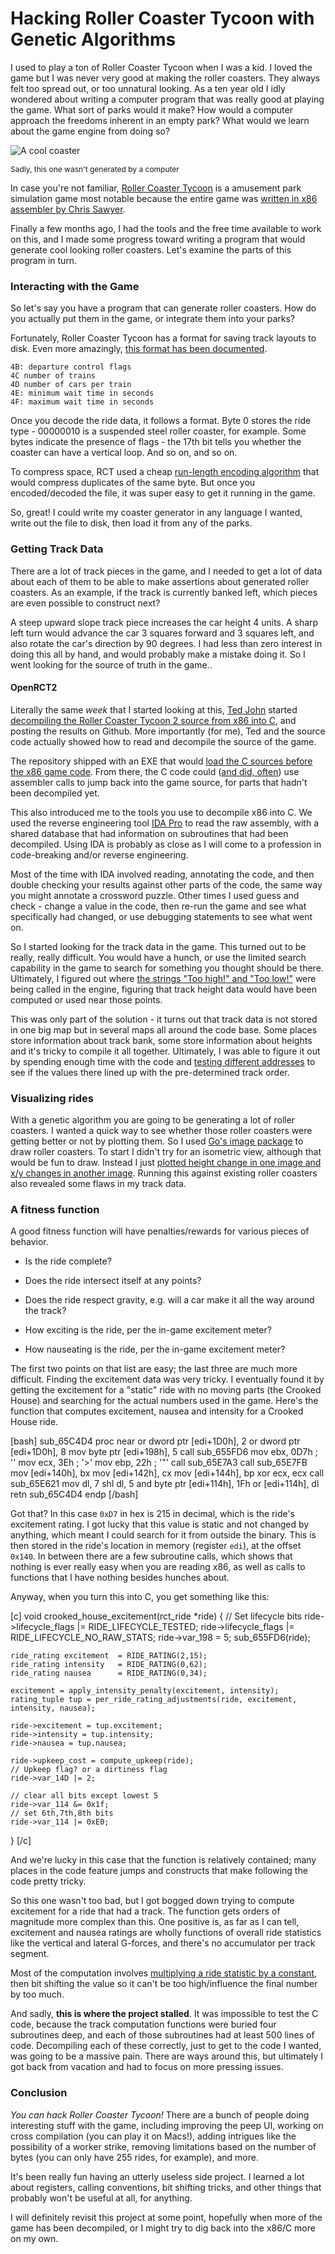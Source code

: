 # Hacking Roller Coaster Tycoon with Genetic Algorithms

I used to play a ton of Roller Coaster Tycoon when I was a kid. I loved the
game but I was never very good at making the roller coasters. They always felt
too spread out, or too unnatural looking. As a ten year old I idly wondered
about writing a computer program that was really good at playing the game. What
sort of parks would it make? How would a computer approach the freedoms
inherent in an empty park? What would we learn about the game engine from doing
so?

<img src="/static/rawblog/images/coolcoaster.png" alt="A cool coaster" />

<span style="font-size: 12px;">Sadly, this one wasn't generated by
a computer</span>

In case you're not familiar, [Roller Coaster Tycoon][rct] is a amusement park
simulation game most notable because the entire game was [written in x86
assembler by Chris Sawyer][x86].

 [rct]: http://en.wikipedia.org/wiki/RollerCoaster_Tycoon
 [x86]: http://www.chrissawyergames.com/faq3.htm

Finally a few months ago, I had the tools and the free time available to work
on this, and I made some progress toward writing a program that would generate
cool looking roller coasters. Let's examine the parts of this program in turn.

### Interacting with the Game

So let's say you have a program that can generate roller coasters. How do you
actually put them in the game, or integrate them into your parks?

Fortunately, Roller Coaster Tycoon has a format for saving track layouts
to disk. Even more amazingly, [this format has been documented][td6].

    4B: departure control flags
    4C number of trains
    4D number of cars per train
    4E: minimum wait time in seconds
    4F: maximum wait time in seconds

Once you decode the ride data, it follows a format. Byte 0 stores the ride
type - 00000010 is a suspended steel roller coaster, for example. Some bytes
indicate the presence of flags - the 17th bit tells you whether the coaster can
have a vertical loop. And so on, and so on.

To compress space, RCT used a cheap [run-length encoding algorithm][rle] that
would compress duplicates of the same byte. But once you encoded/decoded the
file, it was super easy to get it running in the game.

 [td6]: http://freerct.github.io/RCTTechDepot-Archive/TD6.html
 [rle]: http://freerct.github.io/RCTTechDepot-Archive/RLE.html

So, great! I could write my coaster generator in any language I wanted, write
out the file to disk, then load it from any of the parks.

### Getting Track Data

There are a lot of track pieces in the game, and I needed to get a lot of
data about each of them to be able to make assertions about generated roller
coasters. As an example, if the track is currently banked left, which pieces
are even possible to construct next?

A steep upward slope track piece increases the car height 4 units. A sharp
left turn would advance the car 3 squares forward and 3 squares left, and also
rotate the car's direction by 90 degrees. I had less than zero interest in
doing this all by hand, and would probably make a mistake doing it. So I went
looking for the source of truth in the game..

#### OpenRCT2

Literally the same *week* that I started looking at this, [Ted John][ted]
started [decompiling the Roller Coaster Tycoon 2 source from x86 into
C][openrct2], and posting the results on Github. More importantly (for me), Ted
and the source code actually showed how to read and decompile the source of the
game.

 [ted]: http://dev.intelorca.co.uk/
 [openrct2]: https://github.com/IntelOrca/OpenRCT2

The repository shipped with an EXE that would [load the C sources before the
x86 game code][readme]. From there, the C code could ([and did, often][water]) use
assembler calls to jump back into the game source, for parts that hadn't been
decompiled yet.

 [readme]: https://github.com/IntelOrca/OpenRCT2#12-decompiling-the-game
 [water]: https://github.com/IntelOrca/OpenRCT2/commit/e489b999f3fb9085ec00f27ebfa5d23223059e21#diff-d14bd20aa930ec11ff33c54b8bf95883R66

This also introduced me to the tools you use to decompile x86 into C. We used
the reverse engineering tool [IDA Pro][ida] to read the raw assembly, with a
shared database that had information on subroutines that had been decompiled.
Using IDA is probably as close as I will come to a profession in code-breaking
and/or reverse engineering.

[ida]: https://www.hex-rays.com/products/ida/

Most of the time with IDA involved reading, annotating the code, and then
double checking your results against other parts of the code, the same way
you might annotate a crossword puzzle. Other times I used guess and check -
change a value in the code, then re-run the game and see what specifically had
changed, or use debugging statements to see what went on.

So I started looking for the track data in the game. This turned out to
be really, really difficult. You would have a hunch, or use the limited
search capability in the game to search for something you thought should be
there. Ultimately, I figured out where [the strings "Too high!" and "Too
low!"][strings] were being called in the engine, figuring that track height
data would have been computed or used near those points.

 [strings]: https://github.com/IntelOrca/OpenRCT2/wiki/Strings-used-in-the-game

This was only part of the solution - it turns out that track data is not
stored in one big map but in several maps all around the code base. Some
places store information about track bank, some store information about
heights and it's tricky to compile it all together. Ultimately, I was
able to figure it out by spending enough time with the code and [testing
different addresses][ride-table] to see if the values there lined up with the
pre-determined track order.

 [ride-table]: https://github.com/kevinburke/rct-rides/blob/master/wip/read_ride_table.go

### Visualizing rides

With a genetic algorithm you are going to be generating a lot of roller
coasters. I wanted a quick way to see whether those roller coasters were
getting better or not by plotting them. So I used [Go's image package][image]
to draw roller coasters. To start I didn't try for an isometric view, although
that would be fun to draw. Instead I just [plotted height change in one image
and x/y changes in another image][images]. Running this against existing roller
coasters also revealed some flaws in my track data.

 [images]: https://github.com/kevinburke/rct-rides/blob/master/image/2d.go
 [image]: http://golang.org/pkg/image/

### A fitness function

A good fitness function will have penalties/rewards for various pieces of
behavior.

- Is the ride complete?

- Does the ride intersect itself at any points?

- Does the ride respect gravity, e.g. will a car make it all the way around the
  track?

- How exciting is the ride, per the in-game excitement meter?

- How nauseating is the ride, per the in-game excitement meter?

The first two points on that list are easy; the last three are much more
difficult. Finding the excitement data was very tricky. I eventually found it
by getting the excitement for a "static" ride with no moving parts (the Crooked
House) and searching for the actual numbers used in the game. Here's the
function that computes excitement, nausea and intensity for a Crooked House
ride.

<p>
[bash]
sub_65C4D4 proc near
or      dword ptr [edi+1D0h], 2
or      dword ptr [edi+1D0h], 8
mov     byte ptr [edi+198h], 5
call    sub_655FD6
mov     ebx, 0D7h ; ''
mov     ecx, 3Eh ; '>'
mov     ebp, 22h ; '"'
call    sub_65E7A3
call    sub_65E7FB
mov     [edi+140h], bx
mov     [edi+142h], cx
mov     [edi+144h], bp
xor     ecx, ecx
call    sub_65E621
mov     dl, 7
shl     dl, 5
and     byte ptr [edi+114h], 1Fh
or      [edi+114h], dl
retn
sub_65C4D4 endp
[/bash]
</p>

Got that? In this case `0xD7` in hex is 215 in decimal, which is the ride's
excitement rating. I got lucky that this value is static and not changed by
anything, which meant I could search for it from outside the binary. This is
then stored in the ride's location in memory (register `edi`), at the offset
`0x140`. In between there are a few subroutine calls, which shows that nothing
is ever really easy when you are reading x86, as well as calls to functions
that I have nothing besides hunches about.

Anyway, when you turn this into C, you get something like this:

<p>
[c]
void crooked_house_excitement(rct_ride *ride)
{
	// Set lifecycle bits
	ride->lifecycle_flags |= RIDE_LIFECYCLE_TESTED;
	ride->lifecycle_flags |= RIDE_LIFECYCLE_NO_RAW_STATS;
	ride->var_198 = 5;
	sub_655FD6(ride);

	ride_rating excitement	= RIDE_RATING(2,15);
	ride_rating intensity	= RIDE_RATING(0,62);
	ride_rating nausea		= RIDE_RATING(0,34);

	excitement = apply_intensity_penalty(excitement, intensity);
	rating_tuple tup = per_ride_rating_adjustments(ride, excitement, intensity, nausea);

	ride->excitement = tup.excitement;
	ride->intensity = tup.intensity;
	ride->nausea = tup.nausea;

	ride->upkeep_cost = compute_upkeep(ride);
	// Upkeep flag? or a dirtiness flag
	ride->var_14D |= 2;

	// clear all bits except lowest 5
	ride->var_114 &= 0x1f;
	// set 6th,7th,8th bits
	ride->var_114 |= 0xE0;
}
[/c]
</p>

And we're lucky in this case that the function is relatively contained; many
places in the code feature jumps and constructs that make following the code
pretty tricky.

So this one wasn't too bad, but I got bogged down trying to compute excitement
for a ride that had a track. The function gets orders of magnitude more complex
than this. One positive is, as far as I can tell, excitement and nausea ratings
are wholly functions of overall ride statistics like the vertical and lateral
G-forces, and there's no accumulator per track segment.

Most of the computation involves [multiplying a ride statistic by a
constant][source], then bit shifting the value so it can't be too
high/influence the final number by too much.

 [source]: https://github.com/kevinburke/OpenRCT2/blob/go-karts/src/ride_ratings.c#L46

And sadly, **this is where the project stalled**. It was impossible to test the
C code, because the track computation functions were buried four subroutines
deep, and each of those subroutines had at least 500 lines of code. Decompiling
each of these correctly, just to get to the code I wanted, was going to be
a massive pain. There are ways around this, but ultimately I got back from
vacation and had to focus on more pressing issues.

### Conclusion

*You can hack Roller Coaster Tycoon!* There are a bunch of people doing
interesting stuff with the game, including improving the peep UI, working
on cross compilation (you can play it on Macs!), adding intrigues like the
possibility of a worker strike, removing limitations based on the number of
bytes (you can only have 255 rides, for example), and more.

It's been really fun having an utterly useless side project. I learned a lot
about registers, calling conventions, bit shifting tricks, and other things
that probably won't be useful at all, for anything.

I will definitely revisit this project at some point, hopefully when more of
the game has been decompiled, or I might try to dig back into the x86/C more on
my own.

